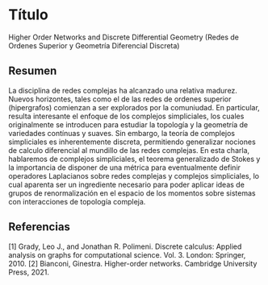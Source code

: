 # Título

Higher Order Networks and Discrete Differential Geometry 
(Redes de Ordenes Superior y Geometría Diferencial Discreta)

## Resumen

La disciplina de redes complejas ha alcanzado una relativa madurez. Nuevos horizontes, tales como el de las redes de ordenes superior (hipergrafos) comienzan a ser explorados por la comuniudad. En particular, resulta interesante el enfoque de los complejos simpliciales, los cuales originalmente se introducen para estudiar la topología y la geometría de variedades contínuas y suaves. Sin embargo, la teoría de complejos simpliciales es inherentemente discreta, permitiendo generalizar nociones de calculo diferencial al mundillo de las redes complejas. En esta charla, hablaremos de complejos simpliciales, el teorema generalizado de Stokes y la importancia de disponer de una métrica para eventualmente definir operadores Laplacianos sobre redes complejas y complejos simpliciales, lo cual aparenta ser un ingrediente necesario para poder aplicar ideas de grupos de renormalización en el espacio de los momentos sobre sistemas con interacciones de topología compleja.

## Referencias

[1] Grady, Leo J., and Jonathan R. Polimeni. Discrete calculus: Applied analysis on graphs for computational science. Vol. 3. London: Springer, 2010.
[2] Bianconi, Ginestra. Higher-order networks. Cambridge University Press, 2021.

